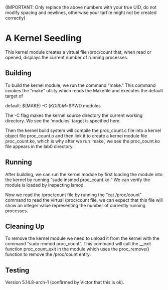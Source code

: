 

(IMPORTANT: Only replace the above numbers with your true UID, do not modify spacing and newlines, otherwise your tarfile might not be created correctly)

# A Kernel Seedling

This kernel module creates a virtual file /proc/count that, when read or opened, displays the current number of running processes.

## Building

To build the kernel module, we run the command “make.” This command invokes the “make” utility which reads the Makefile and executes the default target of 

default:
$(MAKE) -C $(KDIR) M=$$PWD modules

The -C flag makes the kernel source directory the current working directory. We see the ‘modules’ target is specified here.

Then the kernel build system will compile the proc_count.c file into a kernel object file proc_count.o and then link it to create a kernel module file proc_count.ko, which is why after we run ‘make’, we see the proc_count.ko file appears in the lab0 directory.

## Running

After building, we can run the kernel module by first loading the module into the kernel by running “sudo insmod proc_count.ko.” We can verify the module is loaded by inspecting lsmod.

Now we read the /proc/count file by running the “cat /proc/count” command to read the virtual /proc/count file, we can expect that this file will show an integer value representing the number of currently running processes.


## Cleaning Up

To remove the kernel module we need to unload it from the kernel with the command “sudo rmmod proc_count”. This command will call the __exit function proc_count_exit in the module which uses the proc_remove() function to remove the /proc/count entry.


## Testing
Version 5.14.8-arch-1 (confirmed by Victor that this is ok).
